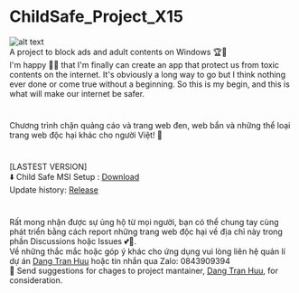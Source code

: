 # ChildSafe_Project_X15
![alt text](https://raw.githubusercontent.com/zeroclubvn/ChildSafe_Project_X15/master/ChildSafe/Resources/check_blue_128.png?raw=true) \
A project to block ads and adult contents on Windows 🏆🥇 \
I'm happy 🎉🎉 that I'm finally can create an app that protect us from toxic contents on the internet. It's obviously a long way to go but I think nothing ever done or come true without a beginning. So this is my begin, and this is what will make our internet be safer. 
#
Chương trình chặn quảng cáo và trang web đen, web bẩn và những thể loại trang web độc hại khác cho người Việt! 🚩
#
[LASTEST VERSION] \
⬇️ Child Safe MSI Setup : [Download](https://raw.githubusercontent.com/zeroclubvn/ChildSafe_Project_X15/master/ChildSafe/Setup/ChildSafe_Setup.msi) \
Update history: [Release](https://raw.githubusercontent.com/zeroclubvn/ChildSafe_Project_X15/master/ChildSafe/Release.txt) 
#
Rất mong nhận được sự ủng hộ từ mọi người, bạn có thể chung tay cùng phát triển bằng cách report những trang web độc hại về địa chỉ này trong phần Discussions hoặc Issues 💕🎊. \
Về những thắc mắc hoặc góp ý khác cho ứng dụng vui lòng liên hệ quản lí dự án [Dang Tran Huu](mailto:tranhuudang127@gmail.com) hoặc tin nhắn qua Zalo: 0843909394 \
📨 Send suggestions for chages to project mantainer, [Dang Tran Huu](mailto:tranhuudang127@gmail.com), for consideration.
